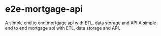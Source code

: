 # e2e-mortgage-api
A simple end to end mortgage api with ETL, data storage and API
A simple end to end mortgage api with ETL, data storage and API.
